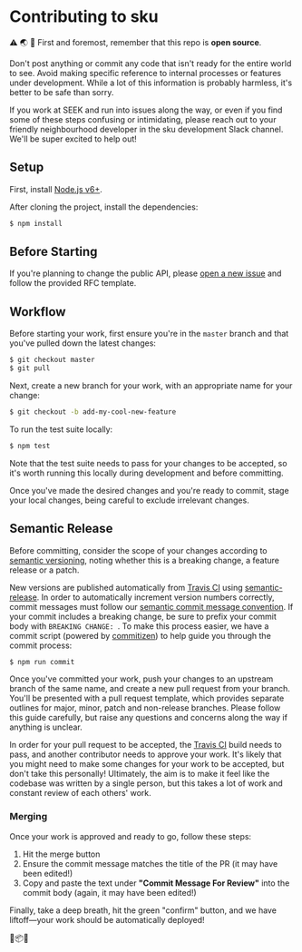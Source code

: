 # Contributing to sku

⚠️ 🌏 👀 First and foremost, remember that this repo is **open source**.

Don't post anything or commit any code that isn't ready for the entire world to see. Avoid making specific reference to internal processes or features under development. While a lot of this information is probably harmless, it's better to be safe than sorry.

If you work at SEEK and run into issues along the way, or even if you find some of these steps confusing or intimidating, please reach out to your friendly neighbourhood developer in the sku development Slack channel. We'll be super excited to help out!

## Setup

First, install [Node.js v6+](https://nodejs.org/).

After cloning the project, install the dependencies:

```bash
$ npm install
```

## Before Starting

If you're planning to change the public API, please [open a new issue](https://github.com/seek-oss/sku/issues/new) and follow the provided RFC template.

## Workflow

Before starting your work, first ensure you're in the `master` branch and that you've pulled down the latest changes:

```bash
$ git checkout master
$ git pull
```

Next, create a new branch for your work, with an appropriate name for your change:

```bash
$ git checkout -b add-my-cool-new-feature
```

To run the test suite locally:

```bash
$ npm test
```

Note that the test suite needs to pass for your changes to be accepted, so it's worth running this locally during development and before committing.

Once you've made the desired changes and you're ready to commit, stage your local changes, being careful to exclude irrelevant changes.

## Semantic Release

Before committing, consider the scope of your changes according to [semantic versioning](http://semver.org), noting whether this is a breaking change, a feature release or a patch.

New versions are published automatically from [Travis CI](https://travis-ci.org) using [semantic-release](https://github.com/semantic-release/semantic-release). In order to automatically increment version numbers correctly, commit messages must follow our [semantic commit message convention](https://github.com/angular/angular.js/blob/master/CONTRIBUTING.md#-git-commit-guidelines). If your commit includes a breaking change, be sure to prefix your commit body with `BREAKING CHANGE: `. To make this process easier, we have a commit script (powered by [commitizen](https://github.com/commitizen/cz-cli)) to help guide you through the commit process:

```bash
$ npm run commit
```

Once you've committed your work, push your changes to an upstream branch of the same name, and create a new pull request from your branch. You'll be presented with a pull request template, which provides separate outlines for major, minor, patch and non-release branches. Please follow this guide carefully, but raise any questions and concerns along the way if anything is unclear.

In order for your pull request to be accepted, the [Travis CI](https://travis-ci.org) build needs to pass, and another contributor needs to approve your work. It's likely that you might need to make some changes for your work to be accepted, but don't take this personally! Ultimately, the aim is to make it feel like the codebase was written by a single person, but this takes a lot of work and constant review of each others' work.

### Merging

Once your work is approved and ready to go, follow these steps:

1) Hit the merge button
2) Ensure the commit message matches the title of the PR (it may have been edited!)
3) Copy and paste the text under **"Commit Message For Review"** into the commit body (again, it may have been edited!)

Finally, take a deep breath, hit the green "confirm" button, and we have liftoff—your work should be automatically deployed!

🎨📦🚀
